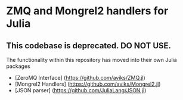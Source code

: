 # ZMQ and Mongrel2 handlers for Julia

## This codebase is deprecated. DO NOT USE. 

The functionality within this repository has moved into their own Julia packages

- [ZeroMQ Interface] (https://github.com/aviks/ZMQ.jl)
- [Mongrel2 Handlers] (https://github.com/aviks/Mongrel2.jl)
- [JSON parser] (https://github.com/JuliaLang/JSON.jl)

